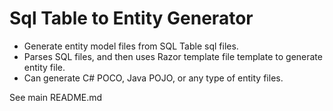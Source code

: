 # Sql Table to Entity Generator
- Generate entity model files from SQL Table sql files.
- Parses SQL files, and then uses Razor template file template to generate entity file.
- Can generate C# POCO, Java POJO, or any type of entity files.

See main README.md
